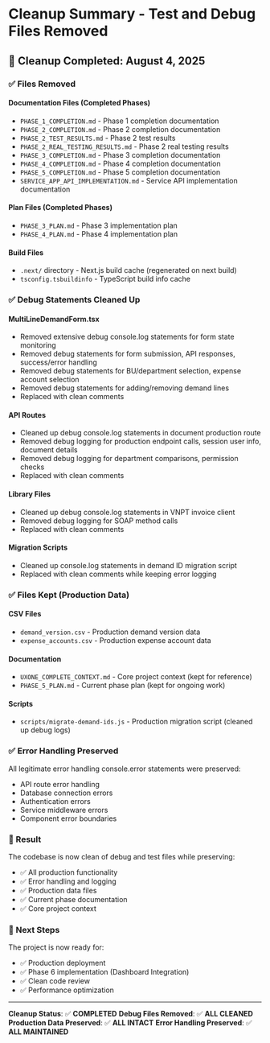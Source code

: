 # Cleanup Summary - Test and Debug Files Removed

## 🧹 Cleanup Completed: August 4, 2025

### ✅ Files Removed

#### Documentation Files (Completed Phases)
- `PHASE_1_COMPLETION.md` - Phase 1 completion documentation
- `PHASE_2_COMPLETION.md` - Phase 2 completion documentation  
- `PHASE_2_TEST_RESULTS.md` - Phase 2 test results
- `PHASE_2_REAL_TESTING_RESULTS.md` - Phase 2 real testing results
- `PHASE_3_COMPLETION.md` - Phase 3 completion documentation
- `PHASE_4_COMPLETION.md` - Phase 4 completion documentation
- `PHASE_5_COMPLETION.md` - Phase 5 completion documentation
- `SERVICE_APP_API_IMPLEMENTATION.md` - Service API implementation documentation

#### Plan Files (Completed Phases)
- `PHASE_3_PLAN.md` - Phase 3 implementation plan
- `PHASE_4_PLAN.md` - Phase 4 implementation plan

#### Build Files
- `.next/` directory - Next.js build cache (regenerated on next build)
- `tsconfig.tsbuildinfo` - TypeScript build info cache

### ✅ Debug Statements Cleaned Up

#### MultiLineDemandForm.tsx
- Removed extensive debug console.log statements for form state monitoring
- Removed debug statements for form submission, API responses, success/error handling
- Removed debug statements for BU/department selection, expense account selection
- Removed debug statements for adding/removing demand lines
- Replaced with clean comments

#### API Routes
- Cleaned up debug console.log statements in document production route
- Removed debug logging for production endpoint calls, session user info, document details
- Removed debug logging for department comparisons, permission checks
- Replaced with clean comments

#### Library Files
- Cleaned up debug console.log statements in VNPT invoice client
- Removed debug logging for SOAP method calls
- Replaced with clean comments

#### Migration Scripts
- Cleaned up console.log statements in demand ID migration script
- Replaced with clean comments while keeping error logging

### ✅ Files Kept (Production Data)

#### CSV Files
- `demand_version.csv` - Production demand version data
- `expense_accounts.csv` - Production expense account data

#### Documentation
- `UXONE_COMPLETE_CONTEXT.md` - Core project context (kept for reference)
- `PHASE_5_PLAN.md` - Current phase plan (kept for ongoing work)

#### Scripts
- `scripts/migrate-demand-ids.js` - Production migration script (cleaned up debug logs)

### ✅ Error Handling Preserved

All legitimate error handling console.error statements were preserved:
- API route error handling
- Database connection errors
- Authentication errors
- Service middleware errors
- Component error boundaries

### 🎯 Result

The codebase is now clean of debug and test files while preserving:
- ✅ All production functionality
- ✅ Error handling and logging
- ✅ Production data files
- ✅ Current phase documentation
- ✅ Core project context

### 📝 Next Steps

The project is now ready for:
- ✅ Production deployment
- ✅ Phase 6 implementation (Dashboard Integration)
- ✅ Clean code review
- ✅ Performance optimization

---

**Cleanup Status**: ✅ **COMPLETED**
**Debug Files Removed**: ✅ **ALL CLEANED**
**Production Data Preserved**: ✅ **ALL INTACT**
**Error Handling Preserved**: ✅ **ALL MAINTAINED** 